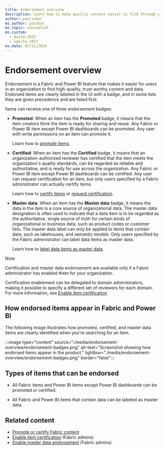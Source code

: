 ```yaml
---
title: Endorsement overview
description: Learn how to make quality content easier to find through promotion or certification.
author: paulinbar
ms.author: painbar
ms.topic: conceptual
ms.custom:
  - build-2023
  - ignite-2023
ms.date: 07/11/2024
---
```


# Endorsement overview

Endorsement is a Fabric and Power BI feature that makes it easier for users in an organization to find high-quality, trust-worthy content and data. Endorsed items are clearly labeled in the UI with a badge, and in some lists they are given precedence and are listed first.

Itema can receive one of three endorsement badges:

* **Promoted**: When an item has the **Promoted** badge, it means that the item creators think the item is ready for sharing and reuse. Any Fabric or Power BI item except Power BI dashboards can be promoted. Any user with write permissions on an item can promote it.

    Learn how to [promote items](../get-started/endorsement-promote-certify.md#promote-items).

* **Certified**: When an item has the **Certified** badge, it means that an organization-authorized reviewer has certified that the item meets the organization's quality standards, can be regarded as reliable and authoritative, and is ready for use across the organization. Any Fabric or Power BI item except Power BI dashboards can be certified. Any user can request certification for an item, but only users specified by a Fabric administrator can actually certify items.

    Learn how to [certify items](../get-started/endorsement-promote-certify.md#certify-items) or [request certification](../get-started/../get-started/endorsement-promote-certify.md#request-item-certification).

* **Master data**: When an item has the **Master data** badge, it means the data in the item is a core source of organizational data. The master data designation is often used to indicate that a data item is to be regarded as the authoritative, single source of truth for certain kinds of organizational or business data, such as product codes or customer lists. The master data label can only be applied to items that contain data, such as lakehouses, and semantic models. Only users specified by the Fabric administrator can label data items as master data.

    Learn how to [label data items as master data](../get-started/endorsement-promote-certify.md#label-data-items-as-master-data).

> [!NOTE]
> Certification and master data endorsement are available only if a Fabric administrator has enabled them for your organization.
> 
> Certification enablement can be delegated to domain administrators, making it possible to specify a different set of reviewers for each domain. For more information, see [Enable item certification](../admin/endorsement-certification-enable.md).

## How endorsed items appear in Fabric and Power BI

The following image illustrates how promoted, certified, and master data items are clearly identified when you're searching for an item.

:::image type="content" source="./media/endorsement-overview/endorsement-badges.png" alt-text="Screenshot showing how endorsed items appear in the product." lightbox="./media/endorsement-overview/endorsement-badges.png" border="false":::

## Types of items that can be endorsed

* All Fabric items and Power BI items except Power BI dashboards can be promoted or certified.

* All Fabric and Power BI items that contain data can be labeled as master data.

## Related content

* [Promote or certify Fabric content](../get-started/endorsement-promote-certify.md)
* [Enable item certification](../admin/endorsement-certification-enable.md) (Fabric admins)
* [Enable master data endorsement](../admin/endorsement-master-data-enable.md) (Fabric admins)